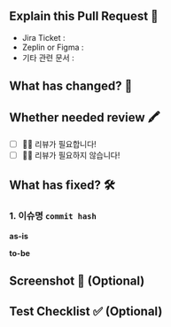 ## Explain this Pull Request 🙏

- Jira Ticket :
- Zeplin or Figma :
- 기타 관련 문서 :

## What has changed? 🤔

## Whether needed review 🖍

<!-- 마크다운의 빈 체크박스 문법은 [ ] / 채워진 체크박스 문법은 [x] 입니다. -->

- [ ] 🙋🏻 리뷰가 필요합니다!
- [ ] 🙅🏻 리뷰가 필요하지 않습니다!

## What has fixed? 🛠

### 1. 이슈명 `commit hash`

**as-is**

**to-be**

## Screenshot 📸 (Optional)

## Test Checklist ✅ (Optional)

<!-- 마크다운의 빈 체크박스 문법은 [ ] / 채워진 체크박스 문법은 [x] 입니다. -->

<!--------------------- PR 작성 방법 --------------------->
<!-- ⛔️ 작성 대상이 아닌 항목은 PR 생성 전 꼭 지워주세요. ⛔️ -->

<!--
Explain this Pull Request 🙏
- 작성 대상
  - 필수: FEATURE, FIX
  - 선택: BUILD
- Jira Ticket을 제외한 나머지는 필수 항목이 아닙니다. 해당 문서 및 링크가 존재할 시 첨부해주세요.

Whether needed review 🖍
- 작성 대상: BUILD
- 코드 리뷰 필요 여부를 표시해주세요.

What has changed? 🤔
- 작성 대상: FEATURE, BUILD
- 해당 작업을 통해 변경된 사항을 작성해주세요.

What has fixed? 🛠
- 작성 대상: FIX
- 양식 참고
- 해당 작업을 통해 수정된 사항을 작성해주세요.
-->

<!------------------------------------------------------->
